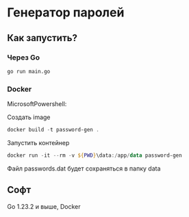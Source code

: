 # Генератор паролей

## Как запустить?

### Через Go 

```bash
go run main.go
```

### Docker 

MicrosoftPowershell:

Создать image 

```Powershell
docker build -t password-gen .
```

Запустить контейнер
```Powershell
docker run -it --rm -v ${PWD}\data:/app/data password-gen
```
Файл passwords.dat будет сохраняться в папку data

## Софт
Go 1.23.2 и выше, 
Docker 

